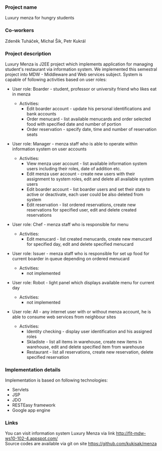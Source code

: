 ###  Project name
Luxury menza for hungry students

### Co-workers
Zdeněk Tuháček, Michal Šik, Petr Kukrál

### Project description

Luxury Menza is J2EE project which implements application for managing student's restaurant via information system. 
We implemented this semestral project into MDW - Middleware and Web services subject. System is capable of following 
activities based on user roles:

* User role: Boarder - student, professor or university friend who likes eat in menza
  * Activities:
     * Edit boarder account - update his personal identifications and bank accounts
     * Order menucard - list available menucards and order selected food with specified date and number of portion
     * Order reservation - specify date, time and number of reservation seats
            
* User role: Manager - menza staff who is able to operate within information system on user accounts
  * Activities:
     * View menza user account - list available information system users including their roles, 
                                      date of addition etc.
     * Edit menza user account - create new users with their assignment to system roles, 
                                      edit and delete all available system users
     * Edit boarder account - list boarder users and set their state to active or deactivate, 
                                   each user could be also deleted from system
     * Edit reservation - list ordered reservations, create new reservations for specified user, 
                               edit and delete created reservations
            
* User role: Chef - menza staff who is responsible for menu
  * Activities:
     * Edit menucard - list created menucards, create new menucard for specified day, 
                            edit and delete specified menucard
            
* User role: Issuer - menza staff who is responsible for set up food for current boarder in queue 
                        depending on ordered menucard
  * Activities:
     * not implemented
        
* User role: Robot - light panel which displays available menu for current day
  * Activities:
     * not implemented
        
* User role: All - any internet user with or without menza account, he is able to consume web services 
                     from neighbour sites
  * Activities:
     * Identity checking - display user identification and his assigned roles
     * Skladiste - list all items in warehouse, create new items in warehouse, 
                        edit and delete specified item from warehouse
     * Restaurant - list all reservations, create new reservation, delete specified reservation

### Implementation details
Implementation is based on following technologies:

* Servlets
* JSP
* JDO
* RESTEasy framework
* Google app engine

### Links
You can visit information system Luxury Menza via link  http://fit-mdw-ws10-102-4.appspot.com/  
Source codes are available via git on site              https://github.com/kukisak/menza


